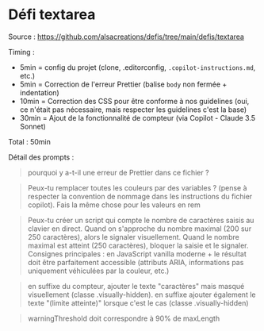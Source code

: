 # Défi textarea

Source : <https://github.com/alsacreations/defis/tree/main/defis/textarea>

Timing :

- 5min = config du projet (clone, .editorconfig, `.copilot-instructions.md`, etc.)
- 5min = Correction de l'erreur Prettier (balise `body` non fermée + indentation)
- 10min = Correction des CSS pour être conforme à nos guidelines (oui, ce n'était pas nécessaire, mais respecter les guidelines c'est la base)
- 30min = Ajout de la fonctionnalité de compteur (via Copilot - Claude 3.5 Sonnet)

Total : 50min

Détail des prompts :

> pourquoi y a-t-il une erreur de Prettier dans ce fichier ?

> Peux-tu remplacer toutes les couleurs par des variables ? (pense à respecter la convention de nommage dans les instructions du fichier copilot). Fais la même chose pour les valeurs en rem

> Peux-tu créer un script qui compte le nombre de caractères saisis au clavier en direct. Quand on s'approche du nombre maximal (200 sur 250 caractères), alors le signaler visuellement. Quand le nombre maximal est atteint (250 caractères), bloquer la saisie et le signaler. Consignes principales : en JavaScript vanilla moderne + le résultat doit être parfaitement accessible (attributs ARIA, informations pas uniquement véhiculées par la couleur, etc.)

> en suffixe du compteur, ajouter le texte "caractères" mais masqué visuellement (classe .visually-hidden). en suffixe ajouter également le texte "(limite atteinte)" lorsque c'est le cas (classe .visually-hidden)

> warningThreshold doit correspondre à 90% de maxLength
